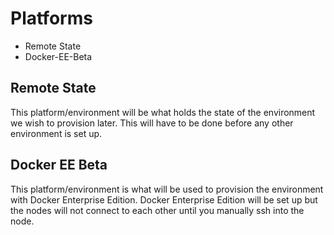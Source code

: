 # Platforms

- Remote State
- Docker-EE-Beta

## Remote State

This platform/environment will be what holds the state of the environment we wish to provision later.  This will have to be done before any other environment is set up.

## Docker EE Beta

This platform/environment is what will be used to provision the environment with Docker Enterprise Edition.  Docker Enterprise Edition will be set up but the nodes will not connect to each other until you manually ssh into the node.
